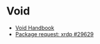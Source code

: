 # Void

- [Void Handbook](https://docs.voidlinux.org/)
- [Package request: xrdp #29629](https://github.com/void-linux/void-packages/issues/29629)